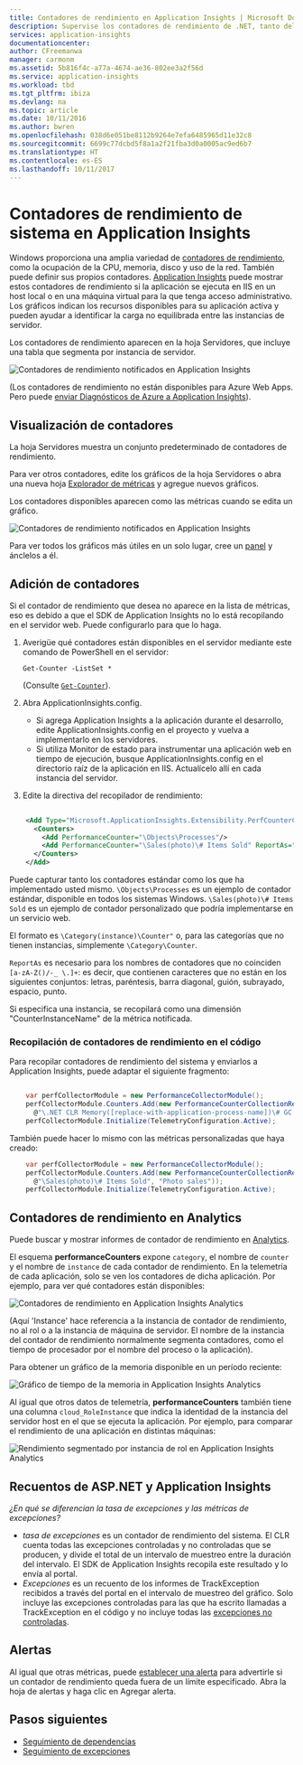 ```yaml
---
title: Contadores de rendimiento en Application Insights | Microsoft Docs
description: Supervise los contadores de rendimiento de .NET, tanto del sistema como personalizados, en Application Insights.
services: application-insights
documentationcenter: 
author: CFreemanwa
manager: carmonm
ms.assetid: 5b816f4c-a77a-4674-ae36-802ee3a2f56d
ms.service: application-insights
ms.workload: tbd
ms.tgt_pltfrm: ibiza
ms.devlang: na
ms.topic: article
ms.date: 10/11/2016
ms.author: bwren
ms.openlocfilehash: 038d6e051be8112b9264e7efa6485965d11e32c8
ms.sourcegitcommit: 6699c77dcbd5f8a1a2f21fba3d0a0005ac9ed6b7
ms.translationtype: HT
ms.contentlocale: es-ES
ms.lasthandoff: 10/11/2017
---
```

# <a name="system-performance-counters-in-application-insights"></a>Contadores de rendimiento de sistema en Application Insights
Windows proporciona una amplia variedad de [contadores de rendimiento](http://www.codeproject.com/Articles/8590/An-Introduction-To-Performance-Counters), como la ocupación de la CPU, memoria, disco y uso de la red. También puede definir sus propios contadores. [Application Insights](app-insights-overview.md) puede mostrar estos contadores de rendimiento si la aplicación se ejecuta en IIS en un host local o en una máquina virtual para la que tenga acceso administrativo. Los gráficos indican los recursos disponibles para su aplicación activa y pueden ayudar a identificar la carga no equilibrada entre las instancias de servidor.

Los contadores de rendimiento aparecen en la hoja Servidores, que incluye una tabla que segmenta por instancia de servidor.

![Contadores de rendimiento notificados en Application Insights](./media/app-insights-performance-counters/counters-by-server-instance.png)

(Los contadores de rendimiento no están disponibles para Azure Web Apps. Pero puede [enviar Diagnósticos de Azure a Application Insights](app-insights-azure-diagnostics.md)).

## <a name="view-counters"></a>Visualización de contadores
La hoja Servidores muestra un conjunto predeterminado de contadores de rendimiento. 

Para ver otros contadores, edite los gráficos de la hoja Servidores o abra una nueva hoja [Explorador de métricas](app-insights-metrics-explorer.md) y agregue nuevos gráficos. 

Los contadores disponibles aparecen como las métricas cuando se edita un gráfico.

![Contadores de rendimiento notificados en Application Insights](./media/app-insights-performance-counters/choose-performance-counters.png)

Para ver todos los gráficos más útiles en un solo lugar, cree un [panel](app-insights-dashboards.md) y ánclelos a él.

## <a name="add-counters"></a>Adición de contadores
Si el contador de rendimiento que desea no aparece en la lista de métricas, eso es debido a que el SDK de Application Insights no lo está recopilando en el servidor web. Puede configurarlo para que lo haga.

1. Averigüe qué contadores están disponibles en el servidor mediante este comando de PowerShell en el servidor:
   
    `Get-Counter -ListSet *`
   
    (Consulte [`Get-Counter`](https://technet.microsoft.com/library/hh849685.aspx)).
2. Abra ApplicationInsights.config.
   
   * Si agrega Application Insights a la aplicación durante el desarrollo, edite ApplicationInsights.config en el proyecto y vuelva a implementarlo en los servidores.
   * Si utiliza Monitor de estado para instrumentar una aplicación web en tiempo de ejecución, busque ApplicationInsights.config en el directorio raíz de la aplicación en IIS. Actualícelo allí en cada instancia del servidor.
3. Edite la directiva del recopilador de rendimiento:
   
```XML
   
    <Add Type="Microsoft.ApplicationInsights.Extensibility.PerfCounterCollector.PerformanceCollectorModule, Microsoft.AI.PerfCounterCollector">
      <Counters>
        <Add PerformanceCounter="\Objects\Processes"/>
        <Add PerformanceCounter="\Sales(photo)\# Items Sold" ReportAs="Photo sales"/>
      </Counters>
    </Add>

```

Puede capturar tanto los contadores estándar como los que ha implementado usted mismo. `\Objects\Processes` es un ejemplo de contador estándar, disponible en todos los sistemas Windows. `\Sales(photo)\# Items Sold` es un ejemplo de contador personalizado que podría implementarse en un servicio web. 

El formato es `\Category(instance)\Counter"` o, para las categorías que no tienen instancias, simplemente `\Category\Counter`.

`ReportAs` es necesario para los nombres de contadores que no coinciden `[a-zA-Z()/-_ \.]+`: es decir, que contienen caracteres que no están en los siguientes conjuntos: letras, paréntesis, barra diagonal, guión, subrayado, espacio, punto.

Si especifica una instancia, se recopilará como una dimensión "CounterInstanceName" de la métrica notificada.

### <a name="collecting-performance-counters-in-code"></a>Recopilación de contadores de rendimiento en el código
Para recopilar contadores de rendimiento del sistema y enviarlos a Application Insights, puede adaptar el siguiente fragmento:


``` C#

    var perfCollectorModule = new PerformanceCollectorModule();
    perfCollectorModule.Counters.Add(new PerformanceCounterCollectionRequest(
      @"\.NET CLR Memory([replace-with-application-process-name])\# GC Handles", "GC Handles")));
    perfCollectorModule.Initialize(TelemetryConfiguration.Active);
```

También puede hacer lo mismo con las métricas personalizadas que haya creado:

``` C#
    var perfCollectorModule = new PerformanceCollectorModule();
    perfCollectorModule.Counters.Add(new PerformanceCounterCollectionRequest(
      @"\Sales(photo)\# Items Sold", "Photo sales"));
    perfCollectorModule.Initialize(TelemetryConfiguration.Active);
```

## <a name="performance-counters-in-analytics"></a>Contadores de rendimiento en Analytics
Puede buscar y mostrar informes de contador de rendimiento en [Analytics](app-insights-analytics.md).

El esquema **performanceCounters** expone `category`, el nombre de `counter` y el nombre de `instance` de cada contador de rendimiento.  En la telemetría de cada aplicación, solo se ven los contadores de dicha aplicación. Por ejemplo, para ver qué contadores están disponibles: 

![Contadores de rendimiento en Application Insights Analytics](./media/app-insights-performance-counters/analytics-performance-counters.png)

(Aquí 'Instance' hace referencia a la instancia de contador de rendimiento, no al rol o a la instancia de máquina de servidor. El nombre de la instancia del contador de rendimiento normalmente segmenta contadores, como el tiempo de procesador por el nombre del proceso o la aplicación).

Para obtener un gráfico de la memoria disponible en un período reciente: 

![Gráfico de tiempo de la memoria in Application Insights Analytics](./media/app-insights-performance-counters/analytics-available-memory.png)

Al igual que otros datos de telemetría, **performanceCounters** también tiene una columna `cloud_RoleInstance` que indica la identidad de la instancia del servidor host en el que se ejecuta la aplicación. Por ejemplo, para comparar el rendimiento de una aplicación en distintas máquinas: 

![Rendimiento segmentado por instancia de rol en Application Insights Analytics](./media/app-insights-performance-counters/analytics-metrics-role-instance.png)

## <a name="aspnet-and-application-insights-counts"></a>Recuentos de ASP.NET y Application Insights
*¿En qué se diferencian la tasa de excepciones y las métricas de excepciones?*

* *tasa de excepciones* es un contador de rendimiento del sistema. El CLR cuenta todas las excepciones controladas y no controladas que se producen, y divide el total de un intervalo de muestreo entre la duración del intervalo. El SDK de Application Insights recopila este resultado y lo envía al portal.
* *Excepciones* es un recuento de los informes de TrackException recibidos a través del portal en el intervalo de muestreo del gráfico. Solo incluye las excepciones controladas para las que ha escrito llamadas a TrackException en el código y no incluye todas las [excepciones no controladas](app-insights-asp-net-exceptions.md). 

## <a name="alerts"></a>Alertas
Al igual que otras métricas, puede [establecer una alerta](app-insights-alerts.md) para advertirle si un contador de rendimiento queda fuera de un límite especificado. Abra la hoja de alertas y haga clic en Agregar alerta.

## <a name="next"></a>Pasos siguientes
* [Seguimiento de dependencias](app-insights-asp-net-dependencies.md)
* [Seguimiento de excepciones](app-insights-asp-net-exceptions.md)

